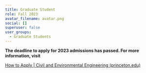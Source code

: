 ```yaml
---
title: Graduate Student
role: Fall 2023
avatar_filename: avatar.png
social: []
superuser: false
user_groups:
  - Graduate Students
---
```

**T﻿he deadline to apply for 2023 admissions has passed. For more information, visit**

[How to Apply | Civil and Environmental Engineering (princeton.edu)](https://cee.princeton.edu/graduate/how-apply)
